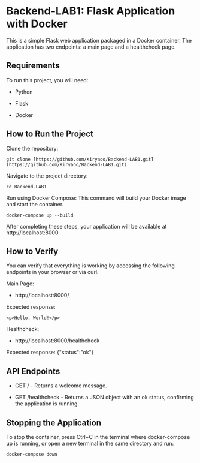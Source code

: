 
# Backend-LAB1: Flask Application with Docker

This is a simple Flask web application packaged in a Docker container. The application has two endpoints: a main page and a healthcheck page.

## Requirements

To run this project, you will need:

- Python

- Flask

- Docker

## How to Run the Project

Clone the repository:

```
git clone [https://github.com/Kiryaoo/Backend-LAB1.git](https://github.com/Kiryaoo/Backend-LAB1.git)

```

Navigate to the project directory:

```
cd Backend-LAB1
```

Run using Docker Compose:
This command will build your Docker image and start the container.
```
docker-compose up --build
```

After completing these steps, your application will be available at http://localhost:8000.

## How to Verify

You can verify that everything is working by accessing the following endpoints in your browser or via curl.

Main Page:

- http://localhost:8000/

Expected response: 
```
<p>Hello, World!</p>
```
Healthcheck:

- http://localhost:8000/healthcheck

Expected response: {"status":"ok"}

## API Endpoints

- GET / - Returns a welcome message.

- GET /healthcheck - Returns a JSON object with an ok status, confirming the application is running.

## Stopping the Application

To stop the container, press Ctrl+C in the terminal where docker-compose up is running, or open a new terminal in the same directory and run:

```
docker-compose down
```
